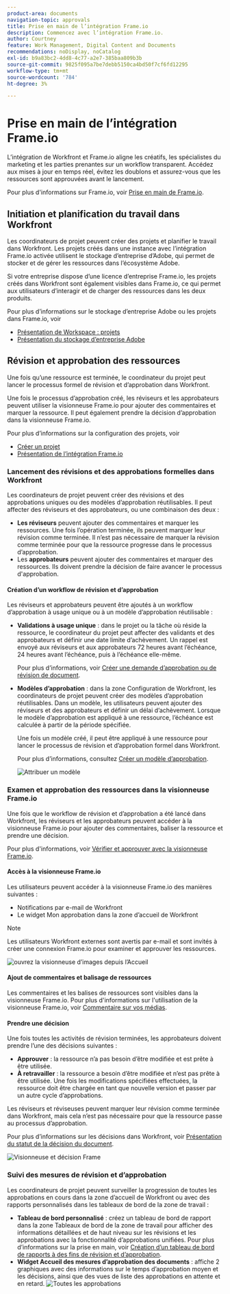 ```yaml
---
product-area: documents
navigation-topic: approvals
title: Prise en main de l’intégration Frame.io
description: Commencez avec l’intégration Frame.io.
author: Courtney
feature: Work Management, Digital Content and Documents
recommendations: noDisplay, noCatalog
exl-id: b9a83bc2-4dd8-4c77-a2e7-385baa809b3b
source-git-commit: 9825f095a7be7debb5150ca4bd50f7cf6fd12295
workflow-type: tm+mt
source-wordcount: '784'
ht-degree: 3%

---
```


# Prise en main de l’intégration Frame.io

L’intégration de Workfront et Frame.io aligne les créatifs, les spécialistes du marketing et les parties prenantes sur un workflow transparent. Accédez aux mises à jour en temps réel, évitez les doublons et assurez-vous que les ressources sont approuvées avant le lancement.

Pour plus d&#39;informations sur Frame.io, voir [Prise en main de Frame.io](https://support.frame.io/en/collections/49298-getting-started).

## Initiation et planification du travail dans Workfront

Les coordinateurs de projet peuvent créer des projets et planifier le travail dans Workfront. Les projets créés dans une instance avec l’intégration Frame.io activée utilisent le stockage d’entreprise d’Adobe, qui permet de stocker et de gérer les ressources dans l’écosystème Adobe.

Si votre entreprise dispose d’une licence d’entreprise Frame.io, les projets créés dans Workfront sont également visibles dans Frame.io, ce qui permet aux utilisateurs d’interagir et de charger des ressources dans les deux produits.

Pour plus d’informations sur le stockage d’entreprise Adobe ou les projets dans Frame.io, voir

* [Présentation de Workspace : projets](https://help.frame.io/en/articles/9101001-workspace-overview#h_d9f8654895)
* [Présentation du stockage d’entreprise Adobe](/help/quicksilver/review-and-approve-work/esm-overview.md)

## Révision et approbation des ressources

Une fois qu’une ressource est terminée, le coordinateur du projet peut lancer le processus formel de révision et d’approbation dans Workfront.

Une fois le processus d’approbation créé, les réviseurs et les approbateurs peuvent utiliser la visionneuse Frame.io pour ajouter des commentaires et marquer la ressource. Il peut également prendre la décision d’approbation dans la visionneuse Frame.io.

Pour plus d’informations sur la configuration des projets, voir

* [Créer un projet](/help/quicksilver/manage-work/projects/create-projects/create-project.md)
* [Présentation de l’intégration Frame.io](/help/quicksilver/review-and-approve-work/native-integrations/frame-io/frame-int-overview.md)

### Lancement des révisions et des approbations formelles dans Workfront

Les coordinateurs de projet peuvent créer des révisions et des approbations uniques ou des modèles d’approbation réutilisables. Il peut affecter des réviseurs et des approbateurs, ou une combinaison des deux :

* **Les réviseurs** peuvent ajouter des commentaires et marquer les ressources. Une fois l’opération terminée, ils peuvent marquer leur révision comme terminée. Il n’est pas nécessaire de marquer la révision comme terminée pour que la ressource progresse dans le processus d’approbation.
* Les **approbateurs** peuvent ajouter des commentaires et marquer des ressources. Ils doivent prendre la décision de faire avancer le processus d&#39;approbation.

#### Création d’un workflow de révision et d’approbation

Les réviseurs et approbateurs peuvent être ajoutés à un workflow d’approbation à usage unique ou à un modèle d’approbation réutilisable :

* **Validations à usage unique** : dans le projet ou la tâche où réside la ressource, le coordinateur du projet peut affecter des validants et des approbateurs et définir une date limite d’achèvement. Un rappel est envoyé aux réviseurs et aux approbateurs 72 heures avant l’échéance, 24 heures avant l’échéance, puis à l’échéance elle-même.

  Pour plus d’informations, voir [Créer une demande d’approbation ou de révision de document](/help/quicksilver/review-and-approve-work/document-reviews-and-approvals/manage-document-approvals/create-a-document-approval.md).

* **Modèles d’approbation** : dans la zone Configuration de Workfront, les coordinateurs de projet peuvent créer des modèles d’approbation réutilisables. Dans un modèle, les utilisateurs peuvent ajouter des réviseurs et des approbateurs et définir un délai d’achèvement. Lorsque le modèle d’approbation est appliqué à une ressource, l’échéance est calculée à partir de la période spécifiée.

  Une fois un modèle créé, il peut être appliqué à une ressource pour lancer le processus de révision et d’approbation formel dans Workfront.

  Pour plus d’informations, consultez [Créer un modèle d’approbation](/help/quicksilver/review-and-approve-work/document-reviews-and-approvals/manage-document-approvals/create-approval-template.md).


  ![Attribuer un modèle](assets/assign-template.png)

### Examen et approbation des ressources dans la visionneuse Frame.io

Une fois que le workflow de révision et d’approbation a été lancé dans Workfront, les réviseurs et les approbateurs peuvent accéder à la visionneuse Frame.io pour ajouter des commentaires, baliser la ressource et prendre une décision.

Pour plus d&#39;informations, voir [Vérifier et approuver avec la visionneuse Frame.io](/help/quicksilver/review-and-approve-work/document-reviews-and-approvals/review-with-frame.md).

#### Accès à la visionneuse Frame.io

Les utilisateurs peuvent accéder à la visionneuse Frame.io des manières suivantes :

* Notifications par e-mail de Workfront
* Le widget Mon approbation dans la zone d’accueil de Workfront

>[!NOTE]
>
>Les utilisateurs Workfront externes sont avertis par e-mail et sont invités à créer une connexion Frame.io pour examiner et approuver les ressources.

![ouvrez la visionneuse d’images depuis l’Accueil](assets/open-fio-viewwer.png)

#### Ajout de commentaires et balisage de ressources

Les commentaires et les balises de ressources sont visibles dans la visionneuse Frame.io. Pour plus d&#39;informations sur l&#39;utilisation de la visionneuse Frame.io, voir [Commentaire sur vos médias](https://help.frame.io/en/articles/9105251-commenting-on-your-media).

#### Prendre une décision

Une fois toutes les activités de révision terminées, les approbateurs doivent prendre l’une des décisions suivantes :

* **Approuver** : la ressource n’a pas besoin d’être modifiée et est prête à être utilisée.
* **À retravailler** : la ressource a besoin d’être modifiée et n’est pas prête à être utilisée. Une fois les modifications spécifiées effectuées, la ressource doit être chargée en tant que nouvelle version et passer par un autre cycle d’approbations. <!--is the same approval workflow automatically applied? Does the coordinator have to do anything to get the approval going? -->

Les réviseurs et réviseuses peuvent marquer leur révision comme terminée dans Workfront, mais cela n’est pas nécessaire pour que la ressource passe au processus d’approbation.

Pour plus d’informations sur les décisions dans Workfront, voir [Présentation du statut de la décision du document](/help/quicksilver/review-and-approve-work/document-reviews-and-approvals/manage-document-approvals/document-approval-status.md).

![Visionneuse et décision Frame](assets/decision-fio.png)


### Suivi des mesures de révision et d’approbation

Les coordinateurs de projet peuvent surveiller la progression de toutes les approbations en cours dans la zone d’accueil de Workfront ou avec des rapports personnalisés dans les tableaux de bord de la zone de travail :

* **Tableau de bord personnalisé** : créez un tableau de bord de rapport dans la zone Tableaux de bord de la zone de travail pour afficher des informations détaillées et de haut niveau sur les révisions et les approbations avec la fonctionnalité d’approbations unifiées. Pour plus d’informations sur la prise en main, voir [Création d’un tableau de bord de rapports à des fins de révision et d’approbation](/help/quicksilver/review-and-approve-work/document-reviews-and-approvals/create-review-and-approval-dashboard.md).
* **Widget Accueil des mesures d’approbation des documents** : affiche 2 graphiques avec des informations sur le temps d’approbation moyen et les décisions, ainsi que des vues de liste des approbations en attente et en retard.
  ![Toutes les approbations](assets/all-approvals.png)